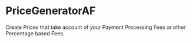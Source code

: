 # PriceGeneratorAF
Create Prices that take account of your Payment Processing Fees or other Percentage based Fees.

